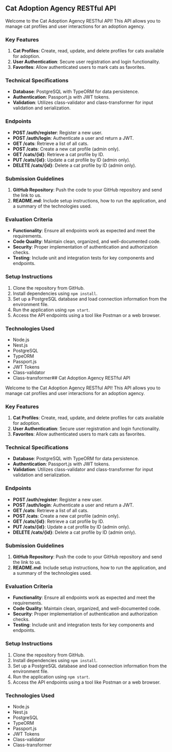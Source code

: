 ## Cat Adoption Agency RESTful API

Welcome to the Cat Adoption Agency RESTful API! This API allows you to manage cat profiles and user interactions for an adoption agency.

### Key Features

1. **Cat Profiles**: Create, read, update, and delete profiles for cats available for adoption.
2. **User Authentication**: Secure user registration and login functionality.
3. **Favorites**: Allow authenticated users to mark cats as favorites.

### Technical Specifications

- **Database**: PostgreSQL with TypeORM for data persistence.
- **Authentication**: Passport.js with JWT tokens.
- **Validation**: Utilizes class-validator and class-transformer for input validation and serialization.

### Endpoints

- **POST /auth/register**: Register a new user.
- **POST /auth/login**: Authenticate a user and return a JWT.
- **GET /cats**: Retrieve a list of all cats.
- **POST /cats**: Create a new cat profile (admin only).
- **GET /cats/{id}**: Retrieve a cat profile by ID.
- **PUT /cats/{id}**: Update a cat profile by ID (admin only).
- **DELETE /cats/{id}**: Delete a cat profile by ID (admin only).

### Submission Guidelines

1. **GitHub Repository**: Push the code to your GitHub repository and send the link to us.
2. **README.md**: Include setup instructions, how to run the application, and a summary of the technologies used.

### Evaluation Criteria

- **Functionality**: Ensure all endpoints work as expected and meet the requirements.
- **Code Quality**: Maintain clean, organized, and well-documented code.
- **Security**: Proper implementation of authentication and authorization checks.
- **Testing**: Include unit and integration tests for key components and endpoints.

### Setup Instructions

1. Clone the repository from GitHub.
2. Install dependencies using `npm install`.
3. Set up a PostgreSQL database and load connection information from the environment file.
4. Run the application using `npm start`.
5. Access the API endpoints using a tool like Postman or a web browser.

### Technologies Used

- Node.js
- Nest.js
- PostgreSQL
- TypeORM
- Passport.js
- JWT Tokens
- Class-validator
- Class-transformer## Cat Adoption Agency RESTful API

Welcome to the Cat Adoption Agency RESTful API! This API allows you to manage cat profiles and user interactions for an adoption agency.

### Key Features

1. **Cat Profiles**: Create, read, update, and delete profiles for cats available for adoption.
2. **User Authentication**: Secure user registration and login functionality.
3. **Favorites**: Allow authenticated users to mark cats as favorites.

### Technical Specifications

- **Database**: PostgreSQL with TypeORM for data persistence.
- **Authentication**: Passport.js with JWT tokens.
- **Validation**: Utilizes class-validator and class-transformer for input validation and serialization.

### Endpoints

- **POST /auth/register**: Register a new user.
- **POST /auth/login**: Authenticate a user and return a JWT.
- **GET /cats**: Retrieve a list of all cats.
- **POST /cats**: Create a new cat profile (admin only).
- **GET /cats/{id}**: Retrieve a cat profile by ID.
- **PUT /cats/{id}**: Update a cat profile by ID (admin only).
- **DELETE /cats/{id}**: Delete a cat profile by ID (admin only).

### Submission Guidelines

1. **GitHub Repository**: Push the code to your GitHub repository and send the link to us.
2. **README.md**: Include setup instructions, how to run the application, and a summary of the technologies used.

### Evaluation Criteria

- **Functionality**: Ensure all endpoints work as expected and meet the requirements.
- **Code Quality**: Maintain clean, organized, and well-documented code.
- **Security**: Proper implementation of authentication and authorization checks.
- **Testing**: Include unit and integration tests for key components and endpoints.

### Setup Instructions

1. Clone the repository from GitHub.
2. Install dependencies using `npm install`.
3. Set up a PostgreSQL database and load connection information from the environment file.
4. Run the application using `npm start`.
5. Access the API endpoints using a tool like Postman or a web browser.

### Technologies Used

- Node.js
- Nest.js
- PostgreSQL
- TypeORM
- Passport.js
- JWT Tokens
- Class-validator
- Class-transformer